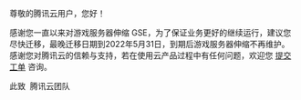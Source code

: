 尊敬的腾讯云用户，您好！

感谢您一直以来对游戏服务器伸缩 GSE，为了保证业务更好的继续运行，建议您尽快迁移，最晚迁移日期到2022年5月31日，到期后游戏服务器伸缩不再维护。感谢您对腾讯云的信赖与支持，若在使用云产品过程中有任何问题，欢迎您 [提交工单](https://console.cloud.tencent.com/workorder/category) 咨询。

此致 
腾讯云团队
